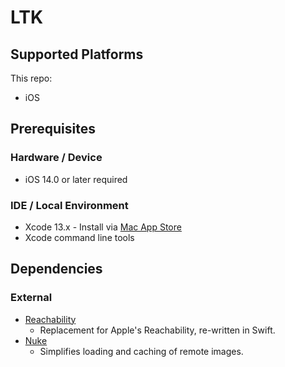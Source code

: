 # LTK

## Supported Platforms
This repo:
- iOS


## Prerequisites

### Hardware / Device
- iOS 14.0 or later required

### IDE / Local Environment
- Xcode 13.x - Install via [Mac App Store](https://itunes.apple.com/us/app/xcode/id497799835?mt=12)
- Xcode command line tools


## Dependencies

### External

* [Reachability](https://github.com/ashleymills/Reachability.swift)
    * Replacement for Apple's Reachability, re-written in Swift.
* [Nuke](https://github.com/kean/Nuke)
    * Simplifies loading and caching of remote images.
